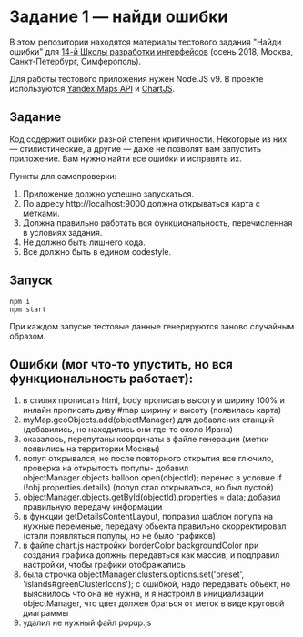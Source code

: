 # Задание 1 — найди ошибки

В этом репозитории находятся материалы тестового задания "Найди ошибки" для [14-й Школы разработки интерфейсов](https://academy.yandex.ru/events/frontend/shri_msk-2018-2) (осень 2018, Москва, Санкт-Петербург, Симферополь).

Для работы тестового приложения нужен Node.JS v9. В проекте используются [Yandex Maps API](https://tech.yandex.ru/maps/doc/jsapi/2.1/quick-start/index-docpage/) и [ChartJS](http://www.chartjs.org).

## Задание

Код содержит ошибки разной степени критичности. Некоторые из них — стилистические, а другие — даже не позволят вам запустить приложение. Вам нужно найти все ошибки и исправить их.

Пункты для самопроверки:

1. Приложение должно успешно запускаться.
1. По адресу http://localhost:9000 должна открываться карта с метками.
1. Должна правильно работать вся функциональность, перечисленная в условиях задания.
1. Не должно быть лишнего кода.
1. Все должно быть в едином codestyle.

## Запуск

```
npm i
npm start
```

При каждом запуске тестовые данные генерируются заново случайным образом.

## Ошибки (мог что-то упустить, но вся функциональность работает):

1. в стилях прописать html, body прописать высоту и ширину 100% и инлайн прописать диву #map ширину и высоту (появилась карта)
1. myMap.geoObjects.add(objectManager) для добавления станций (добавились, но находились они где-то около Ирана)
1. оказалось, перепутаны координаты в файле генерации (метки появились на территории Москвы)
1. попуп открывался, но после повторного открытия все глючило, проверка на открытость попупы- добавил objectManager.objects.balloon.open(objectId); перенес в условие if (!obj.properties.details) (попуп стал открываться, но был пустой)
1. objectManager.objects.getById(objectId).properties = data; добавил правильную передачу информации
1. в функции getDetailsContentLayout, поправил шаблон попупа на нужные переменые, передачу обьекта правильно скорректировал (стали появляться попупы, но не было графиков)
1. в файле chart.js настройки  borderColor backgroundColor при создания графика должны передавться как массив, и подправил настройки, чтобы графики отображались
1. была строчка objectManager.clusters.options.set('preset', 'islands#greenClusterIcons'); с ошибкой, надо передавать обьект, но выяснилось что она не нужна,  и я настроил в инициализации objectManager, что цвет должен браться от меток в виде круговой диаграммы 
1. удалил не нужный файл popup.js 